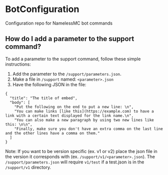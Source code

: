 # BotConfiguration
Configuration repo for NamelessMC bot commands

## How do I add a parameter to the support command?
To add a parameter to the support command, follow these simple instructions:
1. Add the parameter to the `/support/parameters.json`.
2. Make a file in `/support` named: `<parameter>.json`
3. Have the following JSON in the file:
```
{
  "title": "The title of embed",
  "body": [
    "Put the following on the end to put a new line: \n",
    "You can make links [like this](https://example.com) to have a link with a certain text displayed for the link name.\n",
    "You can also make a new paragraph by using two new lines like this: \n\n",
    "Finally, make sure you don't have an extra comma on the last line and the other lines have a comma on them."
  ]
}
```

Note: If you want to be version specific (ex. v1 or v2) place the json file in the version it corresponds with (ex. `/support/v1/<parameter>.json`). The `/support/parameters.json` will require `v1/test` if a test.json is in the `/support/v1` directory.
